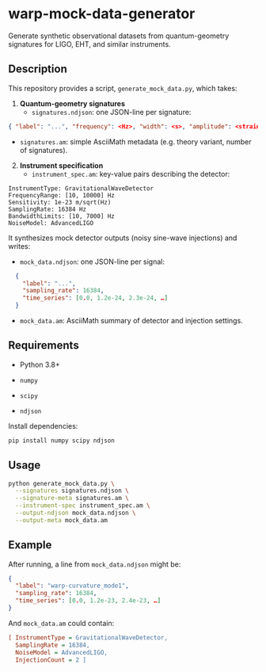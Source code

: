 # warp-mock-data-generator

Generate synthetic observational datasets from quantum-geometry signatures for LIGO, EHT, and similar instruments.

## Description

This repository provides a script, `generate_mock_data.py`, which takes:

1. **Quantum-geometry signatures**  
   - `signatures.ndjson`: one JSON-line per signature:
```json
{ "label": "...", "frequency": <Hz>, "width": <s>, "amplitude": <strain> }
```
   - `signatures.am`: simple AsciiMath metadata (e.g. theory variant, number of signatures).

2. **Instrument specification**  
   - `instrument_spec.am`: key-value pairs describing the detector:
```
InstrumentType: GravitationalWaveDetector
FrequencyRange: [10, 10000] Hz
Sensitivity: 1e-23 m/sqrt(Hz)
SamplingRate: 16384 Hz
BandwidthLimits: [10, 7000] Hz
NoiseModel: AdvancedLIGO
```

It synthesizes mock detector outputs (noisy sine-wave injections) and writes:

- `mock_data.ndjson`: one JSON-line per signal:
```json
  {
    "label": "...",
    "sampling_rate": 16384,
    "time_series": [0.0, 1.2e-24, 2.3e-24, …]
  }
```

-   `mock_data.am`: AsciiMath summary of detector and injection settings.
    

## Requirements

-   Python 3.8+
    
-   `numpy`
    
-   `scipy`
    
-   `ndjson`
    

Install dependencies:

```bash
pip install numpy scipy ndjson
```

## Usage

```bash
python generate_mock_data.py \
  --signatures signatures.ndjson \
  --signature-meta signatures.am \
  --instrument-spec instrument_spec.am \
  --output-ndjson mock_data.ndjson \
  --output-meta mock_data.am
```

## Example

After running, a line from `mock_data.ndjson` might be:

```json
{
  "label": "warp-curvature_mode1",
  "sampling_rate": 16384,
  "time_series": [0.0, 1.2e-23, 2.4e-23, …]
}
```

And `mock_data.am` could contain:

```ini
[ InstrumentType = GravitationalWaveDetector,
  SamplingRate = 16384,
  NoiseModel = AdvancedLIGO,
  InjectionCount = 2 ]
```